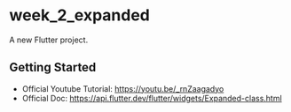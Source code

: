 # week_2_expanded

A new Flutter project.

## Getting Started

- Official Youtube Tutorial: https://youtu.be/_rnZaagadyo
- Official Doc: https://api.flutter.dev/flutter/widgets/Expanded-class.html